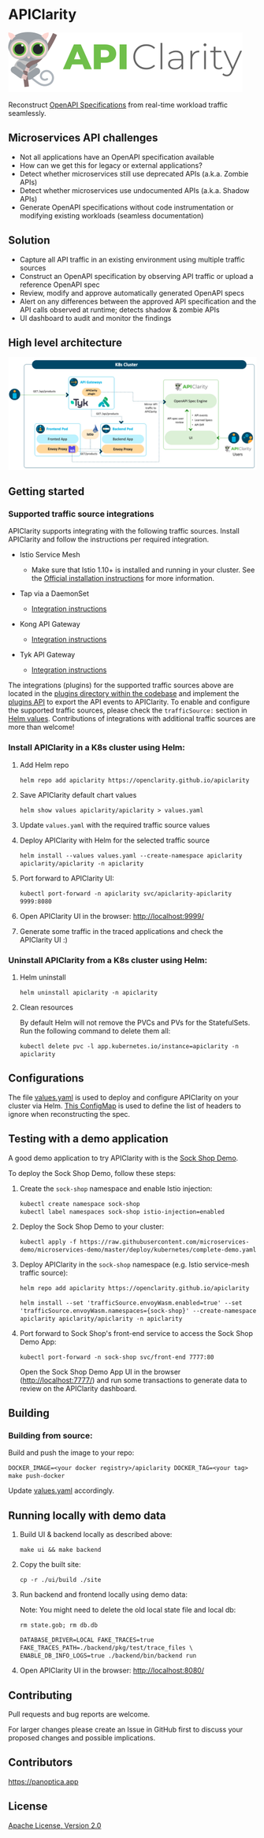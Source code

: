 # APIClarity

![APIClarity](API_clarity.svg "APIClarity")

Reconstruct [OpenAPI Specifications](https://spec.openapis.org/oas/latest.html)
from real-time workload traffic seamlessly.

## Microservices API challenges

- Not all applications have an OpenAPI specification available
- How can we get this for legacy or external applications?
- Detect whether microservices still use deprecated APIs (a.k.a. Zombie APIs)
- Detect whether microservices use undocumented APIs (a.k.a. Shadow APIs)
- Generate OpenAPI specifications without code instrumentation or
  modifying existing workloads (seamless documentation)

## Solution

- Capture all API traffic in an existing environment using multiple traffic sources
- Construct an OpenAPI specification by observing API traffic or upload a
  reference OpenAPI spec
- Review, modify and approve automatically generated OpenAPI specs
- Alert on any differences between the approved API specification and the API
  calls observed at runtime; detects shadow & zombie APIs
- UI dashboard to audit and monitor the findings

## High level architecture

![High level architecture](diagram.jpg "High level architecture")

## Getting started

### Supported traffic source integrations

APIClarity supports integrating with the following traffic sources. Install APIClarity and follow the instructions per required integration.

* Istio Service Mesh
  * Make sure that Istio 1.10+ is installed and running in your cluster.
  See the [Official installation instructions](https://istio.io/latest/docs/setup/getting-started/#install)
  for more information.

* Tap via a DaemonSet
  * [Integration instructions](https://github.com/openclarity/apiclarity/tree/master/plugins/taper)

* Kong API Gateway
  * [Integration instructions](https://github.com/openclarity/apiclarity/tree/master/plugins/gateway/kong)

* Tyk API Gateway
  * [Integration instructions](https://github.com/openclarity/apiclarity/tree/master/plugins/gateway/tyk)

The integrations (plugins) for the supported traffic sources above are located in the [plugins directory within the codebase](https://github.com/openclarity/apiclarity/tree/master/plugins) and implement the [plugins API](https://github.com/openclarity/apiclarity/tree/master/plugins/api) to export the API events to APIClarity. To enable and configure the supported traffic sources, please check the ```trafficSource:``` section in [Helm values](https://github.com/openclarity/apiclarity/blob/master/charts/apiclarity/values.yaml).
Contributions of integrations with additional traffic sources are more than welcome!

### Install APIClarity in a K8s cluster using Helm:

1. Add Helm repo

   ```shell
   helm repo add apiclarity https://openclarity.github.io/apiclarity
   ```

2. Save APIClarity default chart values

    ```shell
    helm show values apiclarity/apiclarity > values.yaml
    ```

3. Update `values.yaml` with the required traffic source values

4. Deploy APIClarity with Helm for the selected traffic source

   ```shell
   helm install --values values.yaml --create-namespace apiclarity apiclarity/apiclarity -n apiclarity
   ```

5. Port forward to APIClarity UI:

   ```shell
   kubectl port-forward -n apiclarity svc/apiclarity-apiclarity 9999:8080
   ```

6. Open APIClarity UI in the browser: <http://localhost:9999/>
7. Generate some traffic in the traced applications and check the APIClarity UI :)

### Uninstall APIClarity from a K8s cluster using Helm:

1. Helm uninstall

   ```shell
   helm uninstall apiclarity -n apiclarity
   ```

2. Clean resources

    By default Helm will not remove the PVCs and PVs for the StatefulSets. Run the following command to delete them all:

    ```shell
    kubectl delete pvc -l app.kubernetes.io/instance=apiclarity -n apiclarity
    ```

## Configurations

The file [values.yaml](https://github.com/openclarity/apiclarity/blob/master/charts/apiclarity/values.yaml) is used to deploy and configure APIClarity on your cluster via Helm.
[This ConfigMap](https://github.com/openclarity/apiclarity/blob/master/charts/apiclarity/templates/configmap.yaml) is used to define the list of headers to ignore when reconstructing the spec.

## Testing with a demo application

A good demo application to try APIClarity with is the [Sock Shop Demo](https://microservices-demo.github.io/).

To deploy the Sock Shop Demo, follow these steps:

1. Create the `sock-shop` namespace and enable Istio injection:

   ```shell
   kubectl create namespace sock-shop
   kubectl label namespaces sock-shop istio-injection=enabled
   ```

2. Deploy the Sock Shop Demo to your cluster:

   ```shell
   kubectl apply -f https://raw.githubusercontent.com/microservices-demo/microservices-demo/master/deploy/kubernetes/complete-demo.yaml
   ```

3. Deploy APIClarity in the `sock-shop` namespace (e.g. Istio service-mesh traffic source):

   ```shell
   helm repo add apiclarity https://openclarity.github.io/apiclarity
   ```

   ```shell
   helm install --set 'trafficSource.envoyWasm.enabled=true' --set 'trafficSource.envoyWasm.namespaces={sock-shop}' --create-namespace apiclarity apiclarity/apiclarity -n apiclarity
   ```

4. Port forward to Sock Shop's front-end service to access the Sock Shop Demo App:

   ```shell
   kubectl port-forward -n sock-shop svc/front-end 7777:80
   ```

   Open the Sock Shop Demo App UI in the browser (<http://localhost:7777/>) and run
   some transactions to generate data to review on the APIClarity dashboard.

## Building

### Building from source:

Build and push the image to your repo:

```shell
DOCKER_IMAGE=<your docker registry>/apiclarity DOCKER_TAG=<your tag> make push-docker
```

Update [values.yaml](https://github.com/openclarity/apiclarity/blob/master/charts/apiclarity/values.yaml) accordingly.

## Running locally with demo data

1. Build UI & backend locally as described above:

   ```shell
   make ui && make backend
   ```

2. Copy the built site:

   ```shell
   cp -r ./ui/build ./site
   ```

3. Run backend and frontend locally using demo data:

   Note: You might need to delete the old local state file and local db:

   ```shell
   rm state.gob; rm db.db
   ```

   ```shell
   DATABASE_DRIVER=LOCAL FAKE_TRACES=true FAKE_TRACES_PATH=./backend/pkg/test/trace_files \
   ENABLE_DB_INFO_LOGS=true ./backend/bin/backend run
   ```

4. Open APIClarity UI in the browser: <http://localhost:8080/>

## Contributing

Pull requests and bug reports are welcome.

For larger changes please create an Issue in GitHub first to discuss your
proposed changes and possible implications.

## Contributors

https://panoptica.app

## License

[Apache License, Version 2.0](https://www.apache.org/licenses/LICENSE-2.0)
